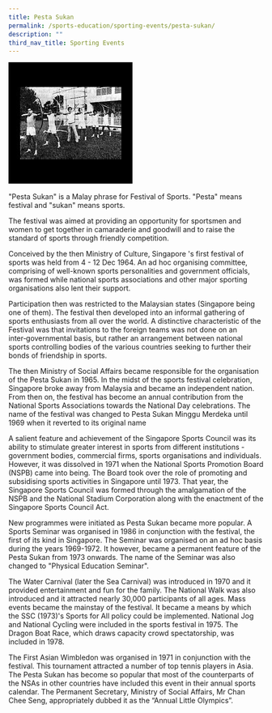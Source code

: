 ```yaml
---
title: Pesta Sukan
permalink: /sports-education/sporting-events/pesta-sukan/
description: ""
third_nav_title: Sporting Events
---
```

![Pesta Sukan](/images/Sport%20Education/Sporting%20Events/pesta_sukan.jpeg)

"Pesta Sukan" is a Malay phrase for Festival of Sports. "Pesta" means festival and "sukan" means sports.   
  
The festival was aimed at providing an opportunity for sportsmen and women to get together in camaraderie and goodwill and to raise the standard of sports through friendly competition.   
  
Conceived by the then Ministry of Culture, Singapore 's first festival of sports was held from 4 - 12 Dec 1964. An ad hoc organising committee, comprising of well-known sports personalities and government officials, was formed while national sports associations and other major sporting organisations also lent their support.   
  
Participation then was restricted to the Malaysian states (Singapore being one of them). The festival then developed into an informal gathering of sports enthusiasts from all over the world. A distinctive characteristic of the Festival was that invitations to the foreign teams was not done on an inter‑governmental basis, but rather an arrangement between national sports controlling bodies of the various countries seeking to further their bonds of friendship in sports.   
  
The then Ministry of Social Affairs became responsible for the organisation of the Pesta Sukan in 1965. In the midst of the sports festival celebration, Singapore broke away from Malaysia and became an independent nation. From then on, the festival has become an annual contribution from the National Sports Associations towards the National Day celebrations. The name of the festival was changed to Pesta Sukan Minggu Merdeka until 1969 when it reverted to its original name   
  
A salient feature and achievement of the Singapore Sports Council was its ability to stimulate greater interest in sports from different institutions - government bodies, commercial firms, sports organisations and individuals. However, it was dissolved in 1971 when the National Sports Promotion Board (NSPB) came into being. The Board took over the role of promoting and subsidising sports activities in Singapore until 1973. That year, the Singapore Sports Council was formed through the amalgamation of the NSPB and the National Stadium Corporation along with the enactment of the Singapore Sports Council Act.   
  
New programmes were initiated as Pesta Sukan became more popular. A Sports Seminar was organised in 1986 in conjunction with the festival, the first of its kind in Singapore. The Seminar was organised on an ad hoc basis during the years 1969-1972. It however, became a permanent feature of the Pesta Sukan from 1973 onwards. The name of the Seminar was also changed to "Physical Education Seminar".   
  
The Water Carnival (later the Sea Carnival) was introduced in 1970 and it provided entertainment and fun for the family. The National Walk was also introduced and it attracted nearly 30,000 participants of all ages. Mass events became the mainstay of the festival. It became a means by which the SSC (1973)'s Sports for All policy could be implemented. National Jog and National Cycling were included in the sports festival in 1975. The Dragon Boat Race, which draws capacity crowd spectatorship, was included in 1978.   

The First Asian Wimbledon was organised in 1971 in conjunction with the festival. This tournament attracted a number of top tennis players in Asia. The Pesta Sukan has become so popular that most of the counterparts of the NSAs in other countries have included this event in their annual sports calendar. The Permanent Secretary, Ministry of Social Affairs, Mr Chan Chee Seng, appropriately dubbed it as the “Annual Little Olympics”.